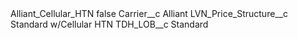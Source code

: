 <?xml version="1.0" encoding="UTF-8"?>
<CustomMetadata xmlns="http://soap.sforce.com/2006/04/metadata" xmlns:xsi="http://www.w3.org/2001/XMLSchema-instance" xmlns:xsd="http://www.w3.org/2001/XMLSchema">
    <label>Alliant_Cellular_HTN</label>
    <protected>false</protected>
    <values>
        <field>Carrier__c</field>
        <value xsi:type="xsd:string">Alliant</value>
    </values>
    <values>
        <field>LVN_Price_Structure__c</field>
        <value xsi:type="xsd:string">Standard w/Cellular HTN</value>
    </values>
    <values>
        <field>TDH_LOB__c</field>
        <value xsi:type="xsd:string">Standard</value>
    </values>
</CustomMetadata>
